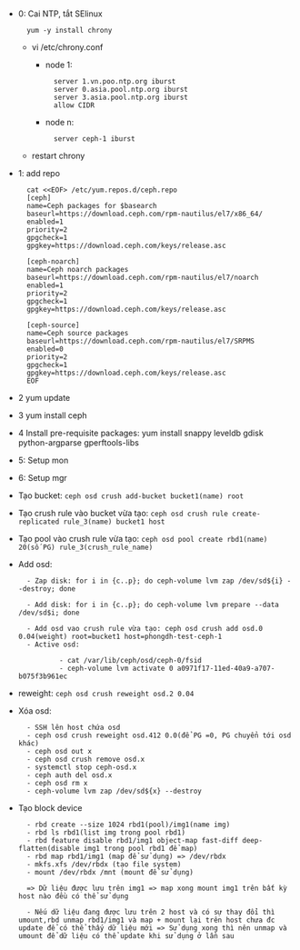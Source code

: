 # 
- 0: Cai NTP, tắt SElinux

        yum -y install chrony

    - vi /etc/chrony.conf

        - node 1:

                server 1.vn.poo.ntp.org iburst
                server 0.asia.pool.ntp.org iburst
                server 3.asia.pool.ntp.org iburst
                allow CIDR

        - node n:

                server ceph-1 iburst

    - restart chrony



- 1: add repo

        cat <<EOF> /etc/yum.repos.d/ceph.repo
        [ceph]
        name=Ceph packages for $basearch
        baseurl=https://download.ceph.com/rpm-nautilus/el7/x86_64/
        enabled=1
        priority=2
        gpgcheck=1
        gpgkey=https://download.ceph.com/keys/release.asc

        [ceph-noarch]
        name=Ceph noarch packages
        baseurl=https://download.ceph.com/rpm-nautilus/el7/noarch
        enabled=1
        priority=2
        gpgcheck=1
        gpgkey=https://download.ceph.com/keys/release.asc

        [ceph-source]
        name=Ceph source packages
        baseurl=https://download.ceph.com/rpm-nautilus/el7/SRPMS
        enabled=0
        priority=2
        gpgcheck=1
        gpgkey=https://download.ceph.com/keys/release.asc
        EOF

- 2 yum update

- 3 yum install ceph

- 4 Install pre-requisite packages: yum install snappy leveldb gdisk python-argparse gperftools-libs

- 5: Setup mon
- 6: Setup mgr



- Tạo bucket: `ceph osd crush add-bucket bucket1(name) root`

- Tạo crush rule vào bucket vừa tạo: `ceph osd crush rule create-replicated rule_3(name) bucket1 host`

- Tạo pool vào crush rule vừa tạo: `ceph osd pool create rbd1(name) 20(số PG) rule_3(crush_rule_name)`


- Add osd:

        - Zap disk: for i in {c..p}; do ceph-volume lvm zap /dev/sd${i} --destroy; done 
        
        - Add disk: for i in {c..p}; do ceph-volume lvm prepare --data /dev/sd$i; done

        - Add osd vao crush rule vừa tạo: ceph osd crush add osd.0 0.04(weight) root=bucket1 host=phongdh-test-ceph-1
        - Active osd: 
        
                - cat /var/lib/ceph/osd/ceph-0/fsid
                - ceph-volume lvm activate 0 a0971f17-11ed-40a9-a707-b075f3b961ec


 



- reweight: `ceph osd crush reweight osd.2 0.04`

- Xóa osd:

        - SSH lên host chứa osd
        - ceph osd crush reweight osd.412 0.0(để PG =0, PG chuyển tới osd khác)
        - ceph osd out x
        - ceph osd crush remove osd.x
        - systemctl stop ceph-osd.x
        - ceph auth del osd.x
        - ceph osd rm x
        - ceph-volume lvm zap /dev/sd${x} --destroy


- Tạo block device

        - rbd create --size 1024 rbd1(pool)/img1(name img)
        - rbd ls rbd1(list img trong pool rbd1)
        - rbd feature disable rbd1/img1 object-map fast-diff deep-flatten(disable img1 trong pool rbd1 để map)
        - rbd map rbd1/img1 (map để sử dụng) => /dev/rbdx
        - mkfs.xfs /dev/rbdx (tạo file system)
        - mount /dev/rbdx /mnt (mount để sử dụng)
        
        => Dữ liệu được lưu trên img1 => map xong mount img1 trên bất kỳ host nào đều có thể sử dụng
        
        - Nếu dữ liệu đang được lưu trên 2 host và có sự thay đổi thì umount,rbd unmap rbd1/img1 và map + mount lại trên host chưa đc update để có thể thấy dữ liệu mới => Sử dụng xong thì nên unmap và umount để dữ liệu có thể update khi sử dụng ở lần sau

